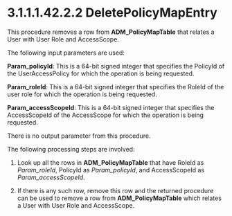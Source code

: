 <html dir="LTR" xmlns:mshelp="http://msdn.microsoft.com/mshelp" xmlns:ddue="http://ddue.schemas.microsoft.com/authoring/2003/5" xmlns:xlink="http://www.w3.org/1999/xlink" xmlns:tool="http://www.microsoft.com/tooltip">
 <body>
 <div id="header">
 <h1 class="heading">3.1.1.1.42.2.2 DeletePolicyMapEntry</h1>
 </div>
 <div id="mainSection">
 <div id="mainBody">
 <div id="allHistory" class="saveHistory"></div>
 <div id="sectionSection0" class="section" name="collapseableSection">
 

<p>This procedure removes a row from <b>ADM_PolicyMapTable</b>
that relates a User with User Role and AccessScope.</p>

<p>The following input parameters are used:</p>

<p><b>Param_policyId</b>: This is a 64-bit signed
integer that specifies the PolicyId of the UserAccessPolicy for which the
operation is being requested.</p>

<p><b>Param_roleId</b>: This is a 64-bit signed integer
that specifies the RoleId of the user role for which the operation is being
requested.</p>

<p><b>Param_accessScopeId</b>: This is a 64-bit signed
integer that specifies the AccessScopeId of the AccessScope for which the
operation is being requested.</p>

<p>There is no output parameter from this procedure.</p>

<p>The following processing steps are involved:</p>

<ol><li><p><span> </span>Look up all the
rows in <b>ADM_PolicyMapTable</b> that have RoleId as <i>Param_roleId</i>,
PolicyId as <i>Param_policyId</i>, and AccessScopeId as <i>Param_accessScopeId</i>.
</p>

</li><li><p><span> </span>If there is any
such row, remove this row and the returned procedure can be used to remove a
row from <b>ADM_PolicyMapTable</b> which relates a User with User Role and
AccessScope.</p>

</li></ol>
 </div>
 </div>
 </div>
 </body>
</html>